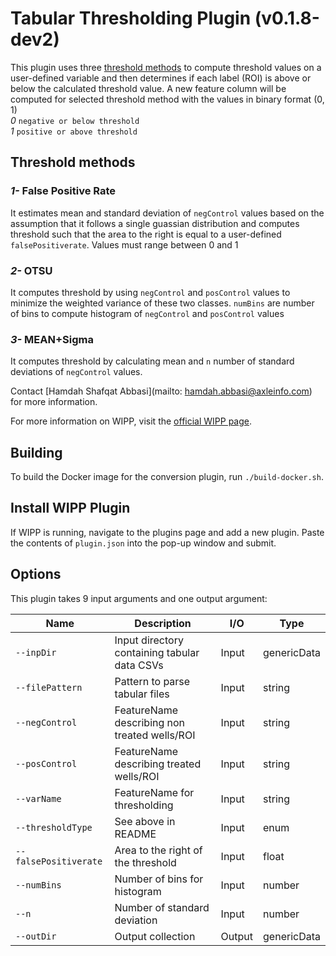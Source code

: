 # Tabular Thresholding Plugin (v0.1.8-dev2)
This plugin uses three [threshold methods](https://github.com/nishaq503/thresholding.git) to compute threshold values on a user-defined variable and then determines if each label (ROI) is above or below the calculated threshold value. A new feature column will be computed for selected threshold method with the values in  binary format (0, 1) \
*0* `negative or below threshold`\
*1* `positive or above threshold`

## Threshold methods

### *1-* False Positive Rate
It estimates mean and standard deviation of `negControl` values based on the assumption that it follows a single guassian distribution and computes threshold such that the area to the right is equal to a user-defined `falsePositiverate`. Values must range between 0 and 1

### *2-* OTSU
It computes threshold by using `negControl` and `posControl` values to minimize the weighted variance of these two classes. `numBins` are number of bins to compute histogram of `negControl` and `posControl` values

### *3-* MEAN+Sigma
It computes threshold by calculating mean and `n` number of standard deviations of `negControl` values.

Contact [Hamdah Shafqat Abbasi](mailto: hamdah.abbasi@axleinfo.com) for more information.

For more information on WIPP, visit the [official WIPP page](https://isg.nist.gov/deepzoomweb/software/wipp).

## Building

To build the Docker image for the conversion plugin, run
`./build-docker.sh`.

## Install WIPP Plugin

If WIPP is running, navigate to the plugins page and add a new plugin. Paste the
contents of `plugin.json` into the pop-up window and submit.

## Options

This plugin takes 9 input arguments and one output argument:

| Name                    | Description                                         | I/O    | Type          |
|-------------------------|-----------------------------------------------------|--------|---------------|
| `--inpDir`              | Input directory containing tabular data CSVs        | Input  | genericData   |
| `--filePattern`         | Pattern to parse tabular files                      | Input  | string        |
| `--negControl`          | FeatureName describing non treated wells/ROI        | Input  | string        |
| `--posControl`          | FeatureName describing treated wells/ROI            | Input  | string        |
| `--varName`             | FeatureName for thresholding                        | Input  | string        |
| `--thresholdType`       | See above in README                                 | Input  | enum          |
| `--falsePositiverate`   | Area to the right of the threshold                  | Input  | float         |
| `--numBins`             | Number of bins for histogram                        | Input  | number        |
| `--n`                   | Number of standard deviation                        | Input  | number        |
| `--outDir`              | Output collection                                   | Output | genericData   |
